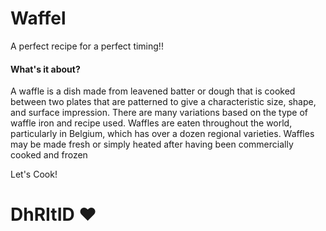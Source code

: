# Waffel
A perfect recipe for a perfect timing!! 

#### What's it about?
A waffle is a dish made from leavened batter or dough that is cooked between two plates that are patterned to give a characteristic size, shape, and surface impression. There are many variations based on the type of waffle iron and recipe used. Waffles are eaten throughout the world, particularly in Belgium, which has over a dozen regional varieties. Waffles may be made fresh or simply heated after having been commercially cooked and frozen

Let's Cook!

# DhRItID ♥

